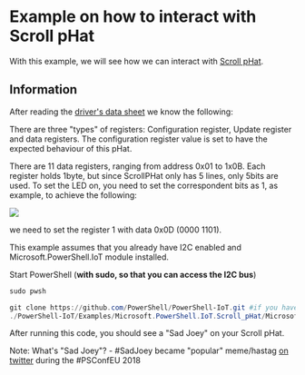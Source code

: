 # Example on how to interact with Scroll pHat

With this example, we will see how we can interact with [Scroll pHat](https://shop.pimoroni.com/products/scroll-phat).

## Information

After reading the [driver's data sheet](http://www.issi.com/WW/pdf/31FL3730.pdf) we know the following:

There are three "types" of registers: Configuration register, Update register and data registers.
The configuration register value is set to have the expected behaviour of this pHat.

There are 11 data registers, ranging from address 0x01 to 1x0B.
Each register holds 1byte, but since ScrollPHat only has 5 lines, only 5bits are used.
To set the LED on, you need to set the correspondent bits as 1, as example, to achieve the following:

![](https://i.imgur.com/nII0q7B.jpg)

we need to set the register 1 with data 0x0D (0000 1101).

This example assumes that you already have I2C enabled and Microsoft.PowerShell.IoT module installed.

Start PowerShell (**with sudo, so that you can access the I2C bus**)

```powershell
sudo pwsh

git clone https://github.com/PowerShell/PowerShell-IoT.git #if you haven't already
./PowerShell-IoT/Examples/Microsoft.PowerShell.IoT.Scroll_pHat/Microsoft.PowerShell.IoT.SadJoey.ps1
```

After running this code, you should see a "Sad Joey" on your Scroll pHat.

Note: What's "Sad Joey"? - #SadJoey became "popular" meme/hastag [on twitter](https://twitter.com/search?q=%23sadJoey&src=typd) during the #PSConfEU 2018